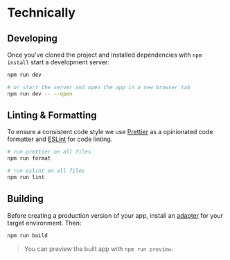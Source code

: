 # Technically

## Developing

Once you've cloned the project and installed dependencies with `npm install` start a development server:

```bash
npm run dev

# or start the server and open the app in a new browser tab
npm run dev -- --open
```

## Linting & Formatting

To ensure a consistent code style we use [Prettier](https://prettier.io/) as a opinionated code formatter and [ESLint](https://eslint.org/) for code linting.

```bash
# run prettier on all files
npm run format

# run eslint on all files
npm run lint
```

## Building

Before creating a production version of your app, install an [adapter](https://kit.svelte.dev/docs#adapters) for your target environment. Then:

```bash
npm run build
```

> You can preview the built app with `npm run preview`.
